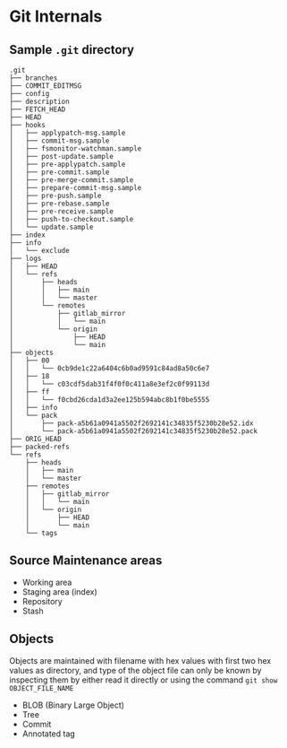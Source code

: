 # Git Internals

## Sample `.git` directory

```
.git
├── branches
├── COMMIT_EDITMSG
├── config
├── description
├── FETCH_HEAD
├── HEAD
├── hooks
│   ├── applypatch-msg.sample
│   ├── commit-msg.sample
│   ├── fsmonitor-watchman.sample
│   ├── post-update.sample
│   ├── pre-applypatch.sample
│   ├── pre-commit.sample
│   ├── pre-merge-commit.sample
│   ├── prepare-commit-msg.sample
│   ├── pre-push.sample
│   ├── pre-rebase.sample
│   ├── pre-receive.sample
│   ├── push-to-checkout.sample
│   └── update.sample
├── index
├── info
│   └── exclude
├── logs
│   ├── HEAD
│   └── refs
│       ├── heads
│       │   ├── main
│       │   └── master
│       └── remotes
│           ├── gitlab_mirror
│           │   └── main
│           └── origin
│               ├── HEAD
│               └── main
├── objects
│   ├── 00
│   │   └── 0cb9de1c22a6404c6b0ad9591c84ad8a50c6e7
│   ├── 18
│   │   └── c03cdf5dab31f4f0f0c411a8e3ef2c0f99113d
│   ├── ff
│   │   └── f0cbd26cda1d3a2ee125b594abc8b1f0be5555
│   ├── info
│   └── pack
│       ├── pack-a5b61a0941a5502f2692141c34835f5230b28e52.idx
│       └── pack-a5b61a0941a5502f2692141c34835f5230b28e52.pack
├── ORIG_HEAD
├── packed-refs
└── refs
    ├── heads
    │   ├── main
    │   └── master
    ├── remotes
    │   ├── gitlab_mirror
    │   │   └── main
    │   └── origin
    │       ├── HEAD
    │       └── main
    └── tags
```

## Source Maintenance areas

- Working area
- Staging area (index)
- Repository
- Stash

## Objects

Objects are maintained with filename with hex values with first two hex values as directory, and type of the object file can only be known by inspecting them by either read it directly or using the command `git show OBJECT_FILE_NAME`

- BLOB (Binary Large Object)
- Tree
- Commit
- Annotated tag